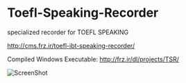 Toefl-Speaking-Recorder
=======================

specialized recorder for TOEFL SPEAKING

http://cms.frz.ir/toefl-ibt-speaking-recorder/

Compiled Windows Executable: http://frz.ir/dl/projects/TSR/ 


![ScreenShot](http://frz.ir/dl/projects/TSR/screenshot.png)
